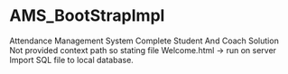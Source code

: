 # AMS_BootStrapImpl
Attendance Management System
Complete Student And Coach Solution \
Not provided context path so stating file Welcome.html -> run on server\
Import SQL file to local database.
